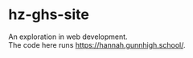 # hz-ghs-site
An exploration in web development. <br>
The code here runs https://hannah.gunnhigh.school/. <br>
